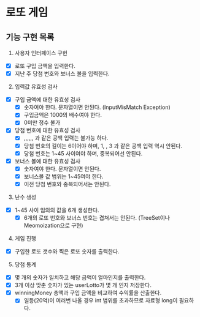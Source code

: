 # 로또 게임

## 기능 구현 목록

1. 사용자 인터페이스 구현
- [x] 로또 구입 금액을 입력한다.
- [x] 지난 주 당첨 번호와 보너스 볼을 입력한다.
2. 입력값 유효성 검사
- [x] 구입 금액에 대한 유효성 검사
    - [x] 숫자여야 한다. 문자열이면 안된다. (InputMisMatch Exception)
    - [x] 구입금액은 1000의 배수여야 한다.
    - [x] 0미만 정수 불가 
- [x] 당첨 번호에 대한 유효성 검사
    - [x] ,,,,,, 과 같은 공백 입력는 불가능 하다.
    - [x] 당첨 번호의 길이는 6이어야 하며, 1, , 3 과 같은 공백 입력 역시 안된다.
    - [x] 당첨 번호는 1~45 사이여야 하며, 중복되어선 안된다.
- [x] 보너스 볼에 대한 유효성 검사
    - [x] 숫자여야 한다. 문자열이면 안된다. 
    - [x] 보너스볼 값 범위는 1~45여야 한다.
    - [x] 이전 당첨 번호와 중복되어서는 안된다.
3. 난수 생성
- [x] 1~45 사이 임의의 값을 6개 생성한다.
    -[x] 6개의 로또 번호와 보너스 번호는 겹쳐서는 안된다. (TreeSet이나 Meomoization으로 구현) 
4. 게임 진행
- [x] 구입한 로또 갯수와 찍은 로또 숫자를 출력한다.
5. 당첨 통계
- [x] 몇 개의 숫자가 일치하고 해당 금액이 얼마인지를 출력한다.
- [x] 3개 이상 맞춘 숫자가 있는 userLotto가 몇 개 인지 저장한다.
- [x] winningMoney 총액과 구입 금액을 비교하여 수익률을 산출한다.
    - [x] 일등(20억)이 여러번 나올 경우 int 범위를 초과하므로 자료형 long이 필요하다.